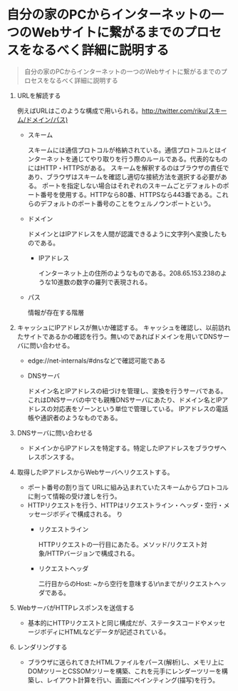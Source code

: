 # 自分の家のPCからインターネットの一つのWebサイトに繋がるまでのプロセスをなるべく詳細に説明する

> 自分の家のPCからインターネットの一つのWebサイトに繋がるまでのプロセスをなるべく詳細に説明する
>
1. URLを解読する

    例えばURLはこのような構成で用いられる。http://twitter.com/riku(スキーム/ドメイン/パス)


    - スキーム

        スキームには通信プロトコルが格納されている。通信プロトコルとはインターネットを通じてやり取りを行う際のルールである。代表的なものにはHTTP・HTTPSがある。
        スキームを解釈するのはブラウザの責任であり、ブラウザはスキームを確認し適切な接続方法を選択する必要がある。
        ポートを指定しない場合はそれぞれのスキームごとデフォルトのポート番号を使用する。HTTPなら80番、HTTPSなら443番である。これらのデフォルトのポート番号のことをウェルノウンポートという。

    - ドメイン

        ドメインとはIPアドレスを人間が認識できるように文字列へ変換したものである。

        - IPアドレス

            インターネット上の住所のようなものである。208.65.153.238のような10進数の数字の羅列で表現される。

    - パス

        情報が存在する階層

2. キャッシュにIPアドレスが無いか確認する。
キャッシュを確認し、以前訪れたサイトであるかの確認を行う。無いのであればドメインを用いてDNSサーバに問い合わせる。
    - edge://net-internals/#dnsなどで確認可能である
    - DNSサーバ

        ドメイン名とIPアドレスの紐づけを管理し、変換を行うサーバである。これはDNSサーバの中でも親権DNSサーバにあたり、ドメイン名とIPアドレスの対応表をゾーンという単位で管理している。
        IPアドレスの電話帳や通訳者のようなものである。

3. DNSサーバに問い合わせる
   - ドメインからIPアドレスを特定する。特定したIPアドレスをブラウザへレスポンスする。
4. 取得したIPアドレスからWebサーバへリクエストする。
    - ポート番号の割り当て
    URLに組み込まれていたスキームからプロトコルに則って情報の受け渡しを行う。
    - HTTPリクエストを行う、HTTPはリクエストライン・ヘッダ・空行・メッセージボディで構成される。
    り
        - リクエストライン

            HTTPリクエストの一行目にあたる。メソッド/リクエスト対象/HTTPバージョンで構成される。

        - リクエストヘッダ

            二行目からのHost: ~から空行を意味する\r\nまでがリクエストヘッダである。

5. WebサーバがHTTPレスポンスを送信する
    - 基本的にHTTPリクエストと同じ構成だが、ステータスコードやメッセージボディにHTMLなどデータが記述されている。
6. レンダリングする
    -  ブラウザに送られてきたHTMLファイルをパース(解析)し、メモリ上にDOMツリーとCSSOMツリーを構築、これを元手にレンダーツリーを構築し、レイアウト計算を行い、画面にペインティング(描写)を行う。

